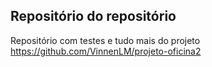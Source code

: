 ## Repositório do repositório

Repositório com testes e tudo mais do projeto https://github.com/VinnenLM/projeto-oficina2
